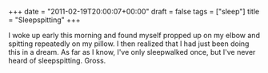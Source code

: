 +++
date = "2011-02-19T20:00:07+00:00"
draft = false
tags = ["sleep"]
title = "Sleepspitting"
+++
<p>I woke up early this morning and found myself propped up on my elbow and spitting repeatedly on my pillow. I then realized that I had just been doing this in a dream. As far as I know, I've only sleepwalked once, but I've never heard of sleepspitting. Gross.</p>
